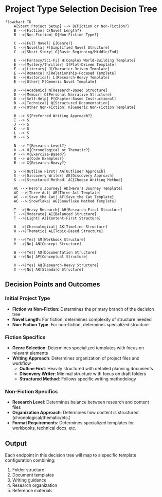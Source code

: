 # Project Type Selection Decision Tree

```mermaid
flowchart TD
    A[Start Project Setup] --> B{Fiction or Non-Fiction?}
    B -->|Fiction| C{Novel Length?}
    B -->|Non-Fiction| D{Non-Fiction Type?}
    
    C -->|Full Novel| E{Genre?}
    C -->|Novella| F[Simplified Novel Structure]
    C -->|Short Story| G[Basic Beginning/Middle/End]
    
    E -->|Fantasy/Sci-Fi| H[Complex World-Building Template]
    E -->|Mystery/Thriller| I[Plot-Driven Template]
    E -->|Literary| J[Character-Driven Template]
    E -->|Romance| K[Relationship-Focused Template]
    E -->|Historical| L[Research-Heavy Template]
    E -->|Other| M[Generic Novel Template]
    
    D -->|Academic| N[Research-Based Structure]
    D -->|Memoir| O[Personal Narrative Structure]
    D -->|Self-Help| P[Chapter-Based Instructional]
    D -->|Technical| Q[Structured Documentation]
    D -->|Other Non-Fiction| R[Generic Non-Fiction Template]
    
    H --> S{Preferred Writing Approach?}
    I --> S
    J --> S
    K --> S
    L --> S
    M --> S
    
    N --> T{Research Level?}
    O --> U{Chronological or Thematic?}
    P --> V{Exercise-Based?}
    Q --> W{Code Examples?}
    R --> X{Research-Heavy?}
    
    S -->|Outline First| AA[Outliner Approach]
    S -->|Discovery Writer| AB[Discovery Approach]
    S -->|Structured Method| AC{Choose Writing Method}
    
    AC -->|Hero's Journey| AD[Hero's Journey Template]
    AC -->|Three-Act| AE[Three-Act Template]
    AC -->|Save the Cat| AF[Save the Cat Template]
    AC -->|Snowflake| AG[Snowflake Method Template]
    
    T -->|Heavy Research| AH[Research-First Structure]
    T -->|Moderate| AI[Balanced Structure]
    T -->|Light| AJ[Content-First Structure]
    
    U -->|Chronological| AK[Timeline Structure]
    U -->|Thematic| AL[Topic-Based Structure]
    
    V -->|Yes| AM[Workbook Structure]
    V -->|No| AN[Concept Structure]
    
    W -->|Yes| AO[Documentation Structure]
    W -->|No| AP[Conceptual Structure]
    
    X -->|Yes| AQ[Research-Heavy Structure]
    X -->|No| AR[Standard Structure]
```

## Decision Points and Outcomes

### Initial Project Type
- **Fiction vs Non-Fiction**: Determines the primary branch of the decision tree
- **Novel Length**: For fiction, determines complexity of structure needed
- **Non-Fiction Type**: For non-fiction, determines specialized structure

### Fiction Specifics
- **Genre Selection**: Determines specialized templates with focus on relevant elements
- **Writing Approach**: Determines organization of project files and workflow
  - **Outline First**: Heavily structured with detailed planning documents
  - **Discovery Writer**: Minimal structure with focus on draft folders
  - **Structured Method**: Follows specific writing methodology

### Non-Fiction Specifics
- **Research Level**: Determines balance between research and content files
- **Organization Approach**: Determines how content is structured (chronological/thematic/etc.)
- **Format Requirements**: Determines specialized templates for workbooks, technical docs, etc.

## Output
Each endpoint in this decision tree will map to a specific template configuration combining:
1. Folder structure
2. Document templates
3. Writing guidance
4. Research organization
5. Reference materials 
